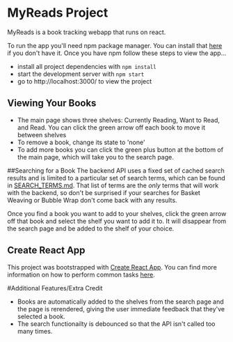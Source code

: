 # MyReads Project

MyReads is a book tracking webapp that runs on react. 

To run the app you'll need npm package manager. You can install that [here](https://www.npmjs.com/get-npm) if you don't have it.
Once you have npm follow these steps to view the app...
* install all project dependencies with `npm install`
* start the development server with `npm start`
* go to http://localhost:3000/ to view the project

## Viewing Your Books
* The main page shows three shelves: Currently Reading, Want to Read, and Read. You can click the green arrow off each book to move it between shelves
* To remove a book, change its state to 'none'
* To add more books you can click the green plus button at the bottom of the main page, which will take you to the search page.

##Searching for a Book
The backend API uses a fixed set of cached search results and is limited to a particular set of search terms, which can be found in [SEARCH_TERMS.md](SEARCH_TERMS.md). That list of terms are the _only_ terms that will work with the backend, so don't be surprised if your searches for Basket Weaving or Bubble Wrap don't come back with any results.

Once you find a book you want to add to your shelves, click the green arrow off that book and select the shelf you want to add it to. It will disappear from the search page and be added to the shelf of your choice.

## Create React App
This project was bootstrapped with [Create React App](https://github.com/facebookincubator/create-react-app). You can find more information on how to perform common tasks [here](https://github.com/facebookincubator/create-react-app/blob/master/packages/react-scripts/template/README.md).

#Additional Features/Extra Credit
* Books are automatically added to the shelves from the search page and the page is rerendered, giving the user immediate feedback that they've selected a book.
* The search functionailty is debounced so that the API isn't called too many times.